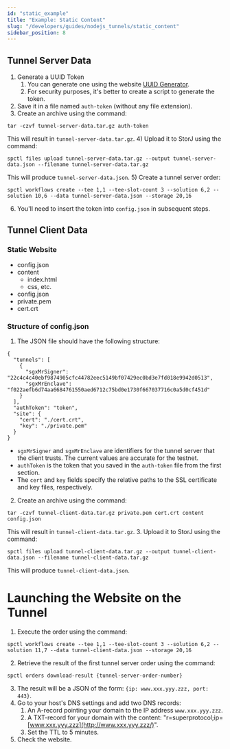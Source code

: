 ```yaml
---
id: "static_example"
title: "Example: Static Content"
slug: "/developers/guides/nodejs_tunnels/static_content"
sidebar_position: 8
---
```


## Tunnel Server Data
1. Generate a UUID Token
    1. You can generate one using the website [UUID Generator](https://fusionauth.io/dev-tools/uuid-generator).
    2. For security purposes, it's better to create a script to generate the token.
2. Save it in a file named `auth-token` (without any file extension).
3. Create an archive using the command:
```
tar -czvf tunnel-server-data.tar.gz auth-token
```
This will result in `tunnel-server-data.tar.gz`.
4) Upload it to StorJ using the command:
```
spctl files upload tunnel-server-data.tar.gz --output tunnel-server-data.json --filename tunnel-server-data.tar.gz
```
This will produce `tunnel-server-data.json`.
5) Create a tunnel server order:
```
spctl workflows create --tee 1,1 --tee-slot-count 3 --solution 6,2 --solution 10,6 --data tunnel-server-data.json --storage 20,16
```

6. You'll need to insert the token into `config.json` in subsequent steps.
## Tunnel Client Data

### Static Website

- config.json
- content
    - index.html
    - css, etc.
- config.json
- private.pem
- cert.crt

### Structure of config.json

1. The JSON file should have the following structure:
```
{
  "tunnels": [
    {
      "sgxMrSigner": "22c4c4c40ebf9874905cfc44782eec5149bf07429ec0bd3e7fd018e9942d0513",
      "sgxMrEnclave": "f022aefb6d74aa6684761550aed6712c75bd0e1730f667037716c0a5d0cf451d"
    }
  ],
  "authToken": "token",
  "site": {
    "cert": "./cert.crt",
    "key": "./private.pem"
  }
}
```
- `sgxMrSigner` and `sgxMrEnclave` are identifiers for the tunnel server that the client trusts. The current values are accurate for the testnet.
- `authToken` is the token that you saved in the `auth-token` file from the first section.
- The `cert` and `key` fields specify the relative paths to the SSL certificate and key files, respectively.
2. Create an archive using the command:
```
tar -czvf tunnel-client-data.tar.gz private.pem cert.crt content config.json
```
This will result in `tunnel-client-data.tar.gz`.
3. Upload it to StorJ using the command:
```
spctl files upload tunnel-client-data.tar.gz --output tunnel-client-data.json --filename tunnel-client-data.tar.gz
```
This will produce `tunnel-client-data.json`.

# Launching the Website on the Tunnel

1. Execute the order using the command:
```
spctl workflows create --tee 1,1 --tee-slot-count 3 --solution 6,2 --solution 11,7 --data tunnel-client-data.json --storage 20,16
```
2. Retrieve the result of the first tunnel server order using the command:
```
spctl orders download-result {tunnel-server-order-number}
```

3. The result will be a JSON of the form: `{ip: www.xxx.yyy.zzz, port: 443}`.
4. Go to your host's DNS settings and add two DNS records:
    1. An A-record pointing your domain to the IP address `www.xxx.yyy.zzz`.
    2. A TXT-record for your domain with the content: "r=superprotocol;ip=[www.xxx.yyy.zzz](http://www.xxx.yyy.zzz/)".
    3. Set the TTL to 5 minutes.
5. Check the website.
